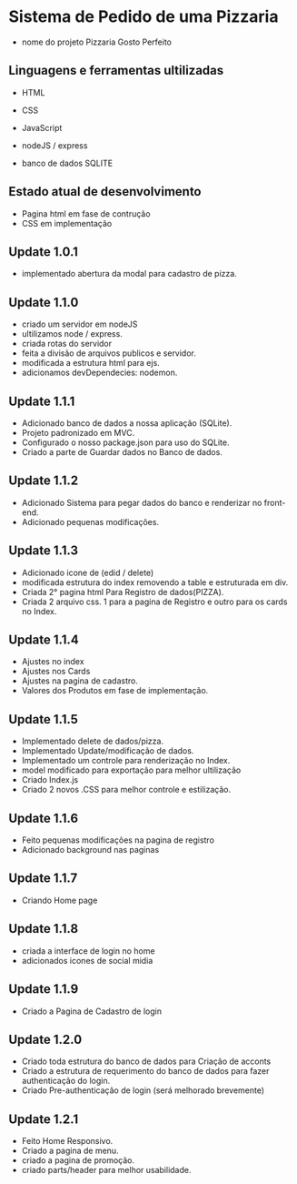 # Sistema de Pedido de uma Pizzaria
- nome do projeto Pizzaria Gosto Perfeito

## Linguagens e ferramentas ultilizadas
- HTML
- CSS
- JavaScript

- nodeJS / express
- banco de dados SQLITE

## Estado atual de desenvolvimento 
- Pagina html em fase de contrução
- CSS em implementação

## Update 1.0.1
- implementado abertura da modal para cadastro de pizza.

## Update 1.1.0
- criado um servidor em nodeJS
- ultilizamos node / express.
- criada rotas do servidor
- feita a divisão de arquivos publicos e servidor.
- modificada a estrutura html para ejs.
- adicionamos devDependecies: nodemon.

## Update 1.1.1
- Adicionado banco de dados a nossa aplicação (SQLite).
- Projeto padronizado em MVC.
- Configurado o nosso package.json para uso do SQLite.
- Criado a parte de Guardar dados no Banco de dados.

## Update 1.1.2
- Adicionado Sistema para pegar dados do banco e renderizar no front-end.
- Adicionado pequenas modificações.

## Update 1.1.3
- Adicionado icone de (edid / delete)
- modificada estrutura do index removendo a table e estruturada em div.
- Criada 2° pagina html Para Registro de dados(PIZZA).
- Criada 2 arquivo css. 1 para a pagina de Registro e outro para os cards no Index.

## Update 1.1.4
- Ajustes no index
- Ajustes nos Cards
- Ajustes na pagina de cadastro.
- Valores dos Produtos em fase de implementação.

## Update 1.1.5
- Implementado delete de dados/pizza.
- Implementado Update/modificação de dados.
- Implementado um controle para renderização no Index.
- model modificado para exportação para melhor ultilização
- Criado Index.js
- Criado 2 novos .CSS para melhor controle e estilização.

## Update 1.1.6
- Feito pequenas modificações na pagina de registro
- Adicionado background nas paginas 

## Update 1.1.7
- Criando Home page

## Update 1.1.8
- criada a interface de login no home
- adicionados icones de social midia

## Update 1.1.9
- Criado a Pagina de Cadastro de login

## Update 1.2.0
- Criado toda estrutura do banco de dados para Criação de acconts
- Criado a estrutura de requerimento do banco de dados para fazer authenticação do login.
- Criado Pre-authenticação de login (será melhorado brevemente)

## Update 1.2.1
- Feito Home Responsivo.
- Criado a pagina de menu.
- criado a pagina de promoção.
- criado parts/header para melhor usabilidade.